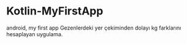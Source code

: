 # Kotlin-MyFirstApp
android, my first app
Gezenlerdeki yer çekiminden dolayı kg farklarını hesaplayan uygulama.
